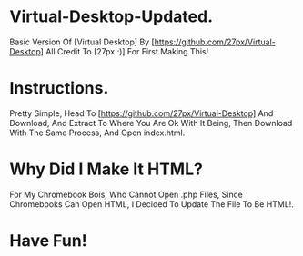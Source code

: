 # Virtual-Desktop-Updated.
Basic Version Of [Virtual Desktop] By [https://github.com/27px/Virtual-Desktop] All Credit To [27px :)] For First Making This!.

# Instructions.
Pretty Simple, Head To [https://github.com/27px/Virtual-Desktop] And Download, And Extract To Where You Are Ok With It Being, Then Download With The Same Process, And Open index.html.

# Why Did I Make It HTML?
For My Chromebook Bois, Who Cannot Open .php Files, Since Chromebooks Can Open HTML, I Decided To Update The File To Be HTML!.

# Have Fun!
